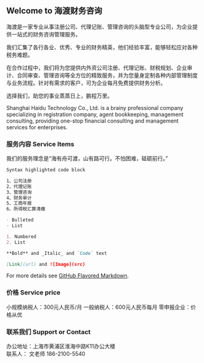 ## Welcome to 海渡财务咨询

海渡是一家专业从事注册公司、代理记账、管理咨询的头脑型专业公司，为企业提供一站式的财务咨询管理服务。

我们汇集了各行各业、优秀、专业的财务精英，他们经验丰富，能够轻松应对各种税务难题。

在合作过程中，我们将为您提供内外资公司注册、代理记账、财税规划、企业审计、合同审查、管理咨询等全方位的精致服务，并为您量身定制各种内部管理制度与业务流程。针对有需求的客户，可为企业每月免费提供财务分析。

选择我们，助您的事业蒸蒸日上，鹏程万里。



Shanghai Haidu Technology Co., Ltd. is a brainy professional company specializing in registration company, agent bookkeeping, management consulting, providing one-stop financial consulting and management services for enterprises.

### 服务内容 Service Items

我们的服务理念是“海有舟可渡，山有路可行。不怕困难，砥砺前行。”

```markdown
Syntax highlighted code block

1、公司注册
2、代理记账
3、管理咨询
4、财务审计
5、工商年报
6、所得税汇算清缴

- Bulleted
- List

1. Numbered
2. List

**Bold** and _Italic_ and `Code` text

[Link](url) and ![Image](src)
```

For more details see [GitHub Flavored Markdown](https://guides.github.com/features/mastering-markdown/).

### 价格 Service price

小规模纳税人：300元人民币/月
一般纳税人：600元人民币每月
零申报企业：价格从优


### 联系我们  Support or Contact  

办公地址：上海市黄浦区淮海中路K11办公大楼     
联系人： 文老师   186-2100-5540
